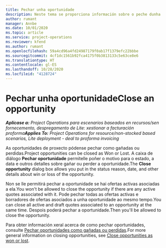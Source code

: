 ```yaml
---
title: Pechar unha oportunidade
description: Neste tema se proporciona información sobre o peche dunha oportunidade de proxecto.
author: rumant
manager: Annbe
ms.date: 10/01/2020
ms.topic: article
ms.service: project-operations
ms.reviewer: kfend
ms.author: rumant
ms.openlocfilehash: 59a4cd96a4fd24987179f0ab17f1379efc22bbbe
ms.sourcegitcommit: 4cf1dc1561b92fca4175f0b3813133c5e63ce8e6
ms.translationtype: HT
ms.contentlocale: gl-ES
ms.lasthandoff: 10/28/2020
ms.locfileid: "4128724"
---
```

# <a name="close-an-opportunity"></a><span data-ttu-id="7470f-103">Pechar unha oportunidade</span><span class="sxs-lookup"><span data-stu-id="7470f-103">Close an opportunity</span></span>

<span data-ttu-id="7470f-104">_**Aplícase a:** Project Operations para escenarios baseados en recursos/sen fornecemento, despregamento de Lite: xestionar a facturación proforma_</span><span class="sxs-lookup"><span data-stu-id="7470f-104">_**Applies To:** Project Operations for resource/non-stocked based scenarios, Lite deployment - deal to proforma invoicing_</span></span>

<span data-ttu-id="7470f-105">As oportunidades de proxecto pódense pechar como gañadas ou perdidas.</span><span class="sxs-lookup"><span data-stu-id="7470f-105">Project opportunities can be closed as Won or Lost.</span></span> <span data-ttu-id="7470f-106">A caixa de diálogo **Pechar oportunidade** permítelle poñer o motivo para o estado, a data e outros detalles sobre gañar ou perder a oportunidade.</span><span class="sxs-lookup"><span data-stu-id="7470f-106">The **Close opportunity** dialog box allows you put in the status reason, date, and other details about win or loss of the opportunity.</span></span>

<span data-ttu-id="7470f-107">Non se lle permitirá pechar a oportunidade se hai ofertas activas asociadas a ela.</span><span class="sxs-lookup"><span data-stu-id="7470f-107">You won't be allowed to close the opportunity if there are any active quotes associated with it.</span></span> <span data-ttu-id="7470f-108">Pode pechar todas as ofertas activas e borradores de ofertas asociados a unha oportunidade ao mesmo tempo.</span><span class="sxs-lookup"><span data-stu-id="7470f-108">You can close all active and draft quotes associated to an opportunity at the same time.</span></span> <span data-ttu-id="7470f-109">Despois poderá pechar a oportunidade.</span><span class="sxs-lookup"><span data-stu-id="7470f-109">Then you'll be allowed to close the opportunity.</span></span>

<span data-ttu-id="7470f-110">Para obter información xeral acerca de como pechar oportunidades, consulte [Pechar oportunidades como gañadas ou perdidas](https://docs.microsoft.com/dynamics365/sales-enterprise/close-opportunity-won-lost-sales).</span><span class="sxs-lookup"><span data-stu-id="7470f-110">For more general information on closing opportunities, see [Close opportunities as won or lost](https://docs.microsoft.com/dynamics365/sales-enterprise/close-opportunity-won-lost-sales).</span></span>
